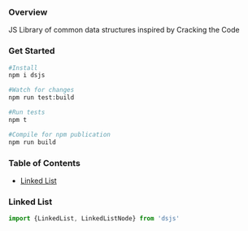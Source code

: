 ### Overview
JS Library of common data structures inspired by Cracking the Code

### Get Started
```bash
#Install
npm i dsjs

#Watch for changes
npm run test:build 

#Run tests
npm t 

#Compile for npm publication
npm run build 
```
### Table of Contents
- [Linked List](#linked-list)

### Linked List
```js
import {LinkedList, LinkedListNode} from 'dsjs'
```